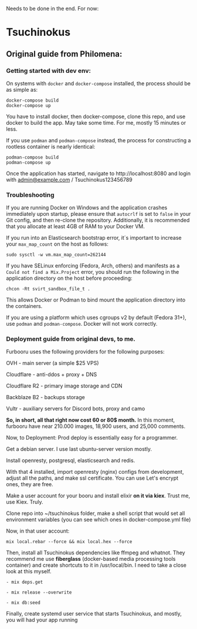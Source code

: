 Needs to be done in the end. For now: 

# Tsuchinokus


## Original guide from Philomena:

### Getting started with dev env:

On systems with `docker` and `docker-compose` installed, the process should be as simple as:

```
docker-compose build
docker-compose up
```

You have to install docker, then docker-compose, clone this repo, and use docker to build the app. May take some time. For me, mostly 15 minutes or less. 

If you use `podman` and `podman-compose` instead, the process for constructing a rootless container is nearly identical:

```
podman-compose build
podman-compose up
```

Once the application has started, navigate to http://localhost:8080 and login with admin@example.com / Tsuchinokus123456789

### Troubleshooting

If you are running Docker on Windows and the application crashes immediately upon startup, please ensure that `autocrlf` is set to `false` in your Git config, and then re-clone the repository. Additionally, it is recommended that you allocate at least 4GB of RAM to your Docker VM.

If you run into an Elasticsearch bootstrap error, it´s important to increase your `max_map_count` on the host as follows:

```
sudo sysctl -w vm.max_map_count=262144
```

If you have SELinux enforcing (Fedora, Arch, others) and manifests as a `Could not find a Mix.Project` error, you should run the following in the application directory on the host before proceeding:

```
chcon -Rt svirt_sandbox_file_t .
```

This allows Docker or Podman to bind mount the application directory into the containers.

If you are using a platform which uses cgroups v2 by default (Fedora 31+), use `podman` and `podman-compose`. Docker will not work correctly.

### Deployment guide from original devs, to me.

Furbooru uses the following providers for the following purposes:

OVH - main server (a simple $25 VPS)

Cloudflare - anti-ddos + proxy + DNS

Cloudflare R2 - primary image storage and CDN

Backblaze B2 - backups storage

Vultr - auxiliary servers for Discord bots, proxy and camo


**So, in short, all that right now cost 60 or 80$ month.**
In this moment, furbooru have near 210.000 images, 18,900 users, and 25,000 comments. 

Now, to Deployment:
Prod deploy is essentially easy for a programmer. 

Get a debian server. I use last ubuntu-server version mostly.

Install openresty, postgresql, elasticsearch and redis. 

With that 4 installed, import openresty (nginx) configs from development, adjust all the paths, and make ssl certificate. You can use Let's encrypt ones, they are free.

Make a user account for your booru and install elixir **on it via kiex**. Trust me, use Kiex. Truly.

Clone repo into ~/tsuchinokus folder, make a shell script that would set all environment variables (you can see which ones in docker-compose.yml file)


Now, in that user account:

```
mix local.rebar --force && mix local.hex --force
```

Then, install all Tsuchinokus dependencies like ffmpeg and whatnot. They recommend me use **fiberglass** (docker-based media processing tools container) and create shortcuts to it in /usr/local/bin. I need to take a close look at this myself.
```
- mix deps.get
```
```
- mix release --overwrite
```
```
- mix db:seed
```
Finally, create systemd user service that starts Tsuchinokus, and mostly, you will had your app running
